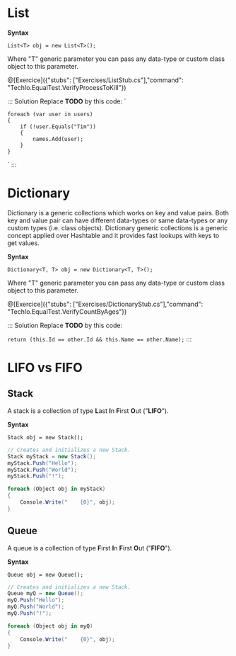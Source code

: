 # List

**Syntax**

`List<T> obj = new List<T>();`

Where "T" generic parameter you can pass any data-type or custom class object to this parameter.

@[Exercice]({"stubs": ["Exercises/ListStub.cs"],"command": "TechIo.EqualTest.VerifyProcessToKill"})

::: Solution
Replace **TODO** by this code:
`

    foreach (var user in users)
    {
        if (!user.Equals("Tim"))
        {
            names.Add(user);
        }
    }
`
:::

# Dictionary
Dictionary is a generic collections which works on key and value pairs. Both key and value pair can have different data-types or same data-types or any custom types (i.e. class objects). Dictionary generic collections is a generic concept applied over Hashtable and it provides fast lookups with keys to get values.

**Syntax**

`Dictionary<T, T> obj = new Dictionary<T, T>();`

Where "T" generic parameter you can pass any data-type or custom class object to this parameter.

@[Exercice]({"stubs": ["Exercises/DictionaryStub.cs"],"command": "TechIo.EqualTest.VerifyCountByAges"})

::: Solution
Replace **TODO** by this code: 

`return (this.Id == other.Id && this.Name == other.Name);`
:::

# LIFO vs FIFO
## Stack
A stack is a collection of type **L**ast **I**n **F**irst **O**ut ("**LIFO**").

**Syntax**

`Stack obj = new Stack();`

```C# runnable
// Creates and initializes a new Stack.
Stack myStack = new Stack();
myStack.Push("Hello");
myStack.Push("World");
myStack.Push("!");

foreach (Object obj in myStack)
{
    Console.Write("    {0}", obj);
}
```
## Queue
A queue is a collection of type **F**irst **I**n **F**irst **O**ut ("**FIFO**").

**Syntax**

`Queue obj = new Queue();`

```C# runnable
// Creates and initializes a new Stack.
Queue myQ = new Queue();
myQ.Push("Hello");
myQ.Push("World");
myQ.Push("!");

foreach (Object obj in myQ)
{
    Console.Write("    {0}", obj);
}
```
